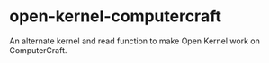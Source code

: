 # open-kernel-computercraft
An alternate kernel and read function to make Open Kernel work on ComputerCraft.
